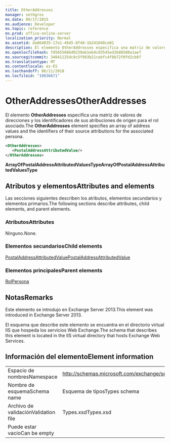 ```yaml
---
title: OtherAddresses
manager: sethgros
ms.date: 09/17/2015
ms.audience: Developer
ms.topic: reference
ms.prod: office-online-server
localization_priority: Normal
ms.assetid: da064035-17e1-4945-8f40-1b241040ce01
description: El elemento OtherAddresses especifica una matriz de valores de direcciones y los identificadores de sus atribuciones de origen para el rol asociado.
ms.openlocfilehash: fd5655686d0239eb1eb4c03545ed2b88580a1ae7
ms.sourcegitcommit: 34041125dc8c5f993b21cebfc4f8b72f0fd2cb6f
ms.translationtype: MT
ms.contentlocale: es-ES
ms.lasthandoff: 06/11/2018
ms.locfileid: "19836671"
---
```

# <a name="otheraddresses"></a><span data-ttu-id="d45af-103">OtherAddresses</span><span class="sxs-lookup"><span data-stu-id="d45af-103">OtherAddresses</span></span>

<span data-ttu-id="d45af-104">El elemento **OtherAddresses** especifica una matriz de valores de direcciones y los identificadores de sus atribuciones de origen para el rol asociado.</span><span class="sxs-lookup"><span data-stu-id="d45af-104">The **OtherAddresses** element specifies an array of address values and the identifiers of their source attributions for the associated persona.</span></span> 
  
```XML
<OtherAddresses>
   <PostalAddressAttributedValue/>
</OtherAddresses>
```

 <span data-ttu-id="d45af-105">**ArrayOfPostalAddressAttributedValuesType**</span><span class="sxs-lookup"><span data-stu-id="d45af-105">**ArrayOfPostalAddressAttributedValuesType**</span></span>
## <a name="attributes-and-elements"></a><span data-ttu-id="d45af-106">Atributos y elementos</span><span class="sxs-lookup"><span data-stu-id="d45af-106">Attributes and elements</span></span>

<span data-ttu-id="d45af-107">Las secciones siguientes describen los atributos, elementos secundarios y elementos primarios.</span><span class="sxs-lookup"><span data-stu-id="d45af-107">The following sections describe attributes, child elements, and parent elements.</span></span>
  
### <a name="attributes"></a><span data-ttu-id="d45af-108">Atributos</span><span class="sxs-lookup"><span data-stu-id="d45af-108">Attributes</span></span>

<span data-ttu-id="d45af-109">Ninguno.</span><span class="sxs-lookup"><span data-stu-id="d45af-109">None.</span></span>
  
### <a name="child-elements"></a><span data-ttu-id="d45af-110">Elementos secundarios</span><span class="sxs-lookup"><span data-stu-id="d45af-110">Child elements</span></span>

[<span data-ttu-id="d45af-111">PostalAddressAttributedValue</span><span class="sxs-lookup"><span data-stu-id="d45af-111">PostalAddressAttributedValue</span></span>](postaladdressattributedvalue.md)
  
### <a name="parent-elements"></a><span data-ttu-id="d45af-112">Elementos principales</span><span class="sxs-lookup"><span data-stu-id="d45af-112">Parent elements</span></span>

[<span data-ttu-id="d45af-113">Rol</span><span class="sxs-lookup"><span data-stu-id="d45af-113">Persona</span></span>](persona.md)
  
## <a name="remarks"></a><span data-ttu-id="d45af-114">Notas</span><span class="sxs-lookup"><span data-stu-id="d45af-114">Remarks</span></span>

<span data-ttu-id="d45af-115">Este elemento se introdujo en Exchange Server 2013.</span><span class="sxs-lookup"><span data-stu-id="d45af-115">This element was introduced in Exchange Server 2013.</span></span>
  
<span data-ttu-id="d45af-116">El esquema que describe este elemento se encuentra en el directorio virtual IIS que hospeda los servicios Web Exchange.</span><span class="sxs-lookup"><span data-stu-id="d45af-116">The schema that describes this element is located in the IIS virtual directory that hosts Exchange Web Services.</span></span>
  
## <a name="element-information"></a><span data-ttu-id="d45af-117">Información del elemento</span><span class="sxs-lookup"><span data-stu-id="d45af-117">Element information</span></span>

|||
|:-----|:-----|
|<span data-ttu-id="d45af-118">Espacio de nombres</span><span class="sxs-lookup"><span data-stu-id="d45af-118">Namespace</span></span>  <br/> |http://schemas.microsoft.com/exchange/services/2006/types  <br/> |
|<span data-ttu-id="d45af-119">Nombre de esquema</span><span class="sxs-lookup"><span data-stu-id="d45af-119">Schema name</span></span>  <br/> |<span data-ttu-id="d45af-120">Esquema de tipos</span><span class="sxs-lookup"><span data-stu-id="d45af-120">Types schema</span></span>  <br/> |
|<span data-ttu-id="d45af-121">Archivo de validación</span><span class="sxs-lookup"><span data-stu-id="d45af-121">Validation file</span></span>  <br/> |<span data-ttu-id="d45af-122">Types.xsd</span><span class="sxs-lookup"><span data-stu-id="d45af-122">Types.xsd</span></span>  <br/> |
|<span data-ttu-id="d45af-123">Puede estar vacío</span><span class="sxs-lookup"><span data-stu-id="d45af-123">Can be empty</span></span>  <br/> ||
   

